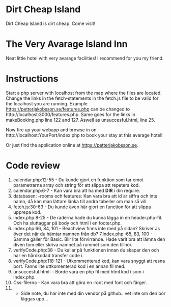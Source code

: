 # Dirt Cheap Island

Dirt Cheap Island is dirt cheap. Come visit!

# The Very Avarage Island Inn

Neat little hotel with very avarage facilities! I recommend for you my friend.

# Instructions

Start a php server with localhost from the map where the files are located. Change the links in the fetch-statements in the fetch.js file to be valid for the localhost you are running. Example https://petterjakobsson.se/features.php can be changed to http://localhost:3000/features.php. Same goes for the links in makeBooking.php line 122 and 127. Aswell as unsuccesful.html, line 25.

Now fire up your webapp and browse in on http://localhost:YourPort/index.php to book your stay at this avarage hotel!

Or just find the application online at https://petterjakobsson.se.

# Code review

1. calendar.php:12-55 - Du kunde gjort en funktion som tar emot parametrarna array och string för att slippa att repetera kod. 
2. calendar.php:6-7 - Kan vara bra att ha med __DIR__ i din require.
3. databasen: -rooms och features: Kan vara bra att id är siffra och inte namn, då kan man lättare länka till andra tabeller om man så vill.
4. fetch.js:30-63 - Du kunde även här gjort en function för att slippa upprepa kod.
5. index.php:8-25 - De raderna hade du kunna lägga in en header.php-fil. Och ha sluttaggar på body och html i en footer.php.
6. index.php:66, 84, 101 -  Beachview finns inte med på sidan? Skriver Js över det när du hämtar namnen från db?
7.index.php :65, 83, 100 - Samma gäller för Basic. Blir lite förvirrande. Hade varit bra att lämna den diven tom eller skriva namnet på rummet som den tillhör.
8. verifyCode.php:38 - Du kallar på funktionen innan du skapar den och har en hårdkodad transfer code i.
9. verifyCode.php:118-121 - Utkommenterad kod, kan vara snyggt att resna bort. Fanns lite uttkomenterad kod i en annan fil med.
10. unsuccesful.html: - Borde vara en php fil med html kod i som i index.php.
11. Css-filerna - Kan vara bra att göra en :root med font och färger.
12. - Side note, du har inte med din vendor på github.. vet inte om den bör läggas upp...
